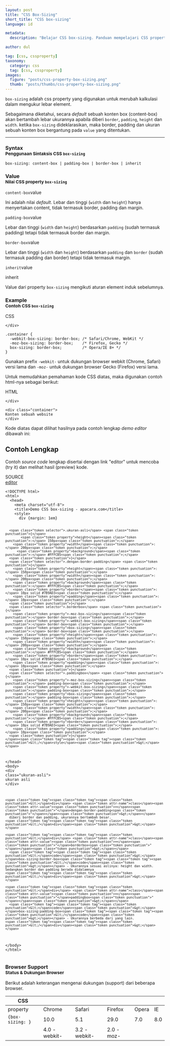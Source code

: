 ```yaml
---
layout: post
title: "CSS Box-Sizing"
short_title: "CSS box-sizing"
language: id

metadata:
  description: "Belajar CSS box-sizing. Panduan mempelajari CSS property box-sizing. Disertai penjelasan dan contoh kode css box-sizing"

author: dul

tag: [css, cssproperty]
taxonomy:
  category: css
  tag: [css, cssproperty]
images:
  figure: "posts/css-property-box-sizing.png"
  thumb: "posts/thumbs/css-property-box-sizing.png"
---
```

<p>
  <code>box-sizing</code> adalah css property yang digunakan untuk merubah kalkulasi dalam mengukur lebar element.
</p>
<p class="lead">
Sebagaimana diketahui, secara <em>default</em> sebuah konten box (content-box) akan bertambah lebar ukurannya apabila diberi <code>border</code>, <code>padding</code>, <code>height</code> dan <code>width</code>. ketika <code>box-sizing</code> dideklarasikan, maka border, padding dan ukuran sebuah konten box bergantung pada <code>value</code> yang ditentukan.
</p>
<hr />
<section id="syntax">
  <h3 class="title-sub bd-danger bd-left bd-left-only">Syntax <br>
  <small>Penggunaan Sintaksis CSS <code>box-sizing</code></small>
  </h3>
<div class="icode itheme syntax">
<pre class="prettyprint highlight language-css"><code data-language="css" class=" inline language-css"><span class="token property">box-sizing</span><span class="token punctuation">:</span> content-box | padding-box | border-box | inherit</code>
</pre>
</div>
</section>

<!-- Value  -->
<section id="value">
<h3 class="title-sub bd-danger bd-left bd-left-only">Value <br>
  <small>Nilai CSS property <code>box-sizing</code></small>
</h3>
<div class="icard bg-gr3 bd-primary bd-top bd-top-only">
<div class="icard-heading clearfix co-wh bg-gr2">
<div class="icard-bar">
<div class="icard-bar-left pull-left">
 <span><code>content-box</code></span><span class="co-gr">value</span>
</div>
</div>
</div>
<div class="icard-body icode itheme">
<p>
Ini adalah nilai <em>default</em>. Lebar dan tinggi (<code>width</code> dan <code>height</code>) hanya menyertakan content, tidak termasuk border, padding dan margin.
</p>
</div>
</div>
<div class="icard bg-gr3 bd-primary bd-top bd-top-only">
<div class="icard-heading clearfix co-wh bg-gr2">
<div class="icard-bar">
<div class="icard-bar-left pull-left">
 <span><code>padding-box</code></span><span class="co-gr">value</span>
</div>
</div>
</div>
<div class="icard-body icode itheme">
  <p>
  Lebar dan tinggi (<code>width</code> dan <code>height</code>) berdasarkan <code>padding</code> (sudah termasuk padding) tetapi tidak termasuk border dan margin.</p>
</div>
</div>
<div class="icard bg-gr3 bd-primary bd-top bd-top-only">
<div class="icard-heading clearfix co-wh bg-gr2">
<div class="icard-bar">
<div class="icard-bar-left pull-left">
 <span><code>border-box</code></span><span class="co-gr">value</span>
</div>
</div>
</div>
<div class="icard-body icode itheme">
  <p>
  Lebar dan tinggi (<code>width</code> dan <code>height</code>) berdasarkan <code>padding</code> dan <code>border</code> (sudah termasuk padding dan border) tetapi tidak termasuk margin.</p>
</div>
</div>
<div class="icard bg-gr3 bd-primary bd-top bd-top-only">
<div class="icard-heading clearfix co-wh bg-gr2">
<div class="icard-bar">
<div class="icard-bar-left pull-left">
 <span><code>inherit</code></span><span class="co-gr">value</span>
</div>
</div>
</div>
<div class="icard-body icode itheme">
  <p class="label label-success">inherit</p>
  <p>Value dari property <code>box-sizing</code> mengikuti aturan element induk sebelumnya.</p>
</div>
</div>
</section>

<!-- Example -->
<section id="example">
<h3 class="title-sub bd-danger bd-left bd-left-only">Example<br>
  <small>Contoh CSS <code>box-sizing</code></small>
</h3>
<div class="icard">
  <div class="icard-heading clearfix co-wh bg-tw">
    <div class="icard-bar">
      <div class="icard-bar-left pull-left">
        <i class="fa fa-css" aria-hidden="true"></i>
        <span>CSS</span>
      </div>
      
    </div>
  </div>
  <div class="icard-body icode itheme">
<pre class="prettyprint highlight max-height language-css"><code data-language="css" class=" language-css"><span class="token selector">.container</span> <span class="token punctuation">{</span>
  <span class="token property">-webkit-box-sizing</span><span class="token punctuation">:</span> border-box<span class="token punctuation">;</span> <span class="token comment">/* Safari/Chrome, WebKit */</span>
  <span class="token property">-moz-box-sizing</span><span class="token punctuation">:</span> border-box<span class="token punctuation">;</span>    <span class="token comment">/* Firefox, Gecko */</span>
  <span class="token property">box-sizing</span><span class="token punctuation">:</span> border-box<span class="token punctuation">;</span>         <span class="token comment">/* Opera/IE 8+ */</span>
<span class="token punctuation">}</span></code>
</pre>
  </div>
</div>

<p>Gunakan prefix <code>-webkit-</code> untuk dukungan browser webkit (Chrome, Safari) versi lama dan <code>-moz-</code> untuk dukungan browser Gecko (Firefox) versi lama.</p>
<p>Untuk memudahkan pemahaman kode CSS diatas, maka digunakan contoh html-nya sebagai berikut:</p>
<!-- HTML Code -->
<div class="icard">
  <div class="icard-heading clearfix co-wh bg-pi2">
    <div class="icard-bar">
      <div class="icard-bar-left pull-left">
        <i class="fa fa-html" aria-hidden="true"></i>
        <span>HTML</span>
      </div>
      
    </div>
  </div>
  <div class="icard-body icode itheme">
<pre class="prettyprint highlight max-height language-markup"><code data-language="html" class="html  language-markup"><span class="token tag"><span class="token tag"><span class="token punctuation">&lt;</span>div</span> <span class="token attr-name">class</span><span class="token attr-value"><span class="token punctuation">=</span><span class="token punctuation">"</span>container<span class="token punctuation">"</span></span><span class="token punctuation">&gt;</span></span>
Konten sebuah website
<span class="token tag"><span class="token tag"><span class="token punctuation">&lt;/</span>div</span><span class="token punctuation">&gt;</span></span></code>
</pre>
  </div>
</div>
<p>Kode diatas dapat dilihat hasilnya pada contoh lengkap <i>demo editor</i> dibawah ini:</p>
</section>
<h2 class="title-sub bd-danger bd-left bd-left-only">Contoh Lengkap
</h2>
<p>Contoh <em>source code</em> lengkap disertai dengan link  &quot;editor&quot; untuk mencoba (try it) dan melihat hasil (preview) kode.</p>
<div class="icard">
<div class="icard-heading clearfix co-wh bg-pi2">
<div class="icard-bar">
<div class="icard-bar-left pull-left">
  <i class="fa fa-html5" aria-hidden="true"></i>
  <span>SOURCE</span>
</div>
<div class="icard-bar-right pull-right">
  <a href="https://www.apacara.com/example/css/property/box-sizing.html" target="_blank"><span>editor</span><i class="fa fa-external-link"></i></a>
</div>
</div>
</div>
<div class="icard-body icode itheme bg-gr3">
<pre class="prettyprint highlight max-height language-markup"><code data-language="html" class="inline  language-markup"><span class="token doctype">&lt;!DOCTYPE html&gt;</span>
<span class="token tag"><span class="token tag"><span class="token punctuation">&lt;</span>html</span><span class="token punctuation">&gt;</span></span>
  <span class="token tag"><span class="token tag"><span class="token punctuation">&lt;</span>head</span><span class="token punctuation">&gt;</span></span>
    <span class="token tag"><span class="token tag"><span class="token punctuation">&lt;</span>meta</span> <span class="token attr-name">charset</span><span class="token attr-value"><span class="token punctuation">=</span><span class="token punctuation">"</span>utf-8<span class="token punctuation">"</span></span><span class="token punctuation">&gt;</span></span>
    <span class="token tag"><span class="token tag"><span class="token punctuation">&lt;</span>title</span><span class="token punctuation">&gt;</span></span>Demo CSS box-sizing - apacara.com<span class="token tag"><span class="token tag"><span class="token punctuation">&lt;/</span>title</span><span class="token punctuation">&gt;</span></span>
    <span class="token tag"><span class="token tag"><span class="token punctuation">&lt;</span>style</span><span class="token punctuation">&gt;</span></span><span class="token style language-css">
      <span class="token selector">div</span> <span class="token punctuation">{</span><span class="token property">margin</span><span class="token punctuation">:</span> 1em<span class="token punctuation">}</span>

      <span class="token selector">.ukuran-asli</span> <span class="token punctuation">{</span>
        	<span class="token property">height</span><span class="token punctuation">:</span> 150px<span class="token punctuation">;</span>
      	<span class="token property">width</span><span class="token punctuation">:</span> 200px<span class="token punctuation">;</span>
          <span class="token property">background</span><span class="token punctuation">:</span> #FFFCB5<span class="token punctuation">;</span>
      <span class="token punctuation">}</span>
      <span class="token selector">.dengan-border-padding</span> <span class="token punctuation">{</span>
      	<span class="token property">height</span><span class="token punctuation">:</span> 150px<span class="token punctuation">;</span>
      	<span class="token property">width</span><span class="token punctuation">:</span> 200px<span class="token punctuation">;</span>
      	<span class="token property">background</span><span class="token punctuation">:</span> #FFFCB5<span class="token punctuation">;</span>
      	<span class="token property">border</span><span class="token punctuation">:</span> 10px solid #7B9AD3<span class="token punctuation">;</span>
      	<span class="token property">padding</span><span class="token punctuation">:</span> 10px<span class="token punctuation">;</span>
      <span class="token punctuation">}</span>
      <span class="token selector">.borderbox</span> <span class="token punctuation">{</span>
      	<span class="token property">-moz-box-sizing</span><span class="token punctuation">:</span> border-box<span class="token punctuation">;</span>
      	<span class="token property">-webkit-box-sizing</span><span class="token punctuation">:</span> border-box<span class="token punctuation">;</span>
      	<span class="token property">box-sizing</span><span class="token punctuation">:</span> border-box<span class="token punctuation">;</span>
      	<span class="token property">height</span><span class="token punctuation">:</span> 150px<span class="token punctuation">;</span>
      	<span class="token property">width</span><span class="token punctuation">:</span> 200px<span class="token punctuation">;</span>
      	<span class="token property">background</span><span class="token punctuation">:</span> #FFFCB5<span class="token punctuation">;</span>
      	<span class="token property">border</span><span class="token punctuation">:</span> 10px solid #7B9AD3<span class="token punctuation">;</span>
      	<span class="token property">padding</span><span class="token punctuation">:</span> 10px<span class="token punctuation">;</span>
      <span class="token punctuation">}</span>
      <span class="token selector">.paddingbox</span> <span class="token punctuation">{</span>
      	<span class="token property">-moz-box-sizing</span><span class="token punctuation">:</span> padding-box<span class="token punctuation">;</span>
      	<span class="token property">-webkit-box-sizing</span><span class="token punctuation">:</span> padding-box<span class="token punctuation">;</span>
      	<span class="token property">box-sizing</span><span class="token punctuation">:</span> padding-box<span class="token punctuation">;</span>
      	<span class="token property">height</span><span class="token punctuation">:</span> 150px<span class="token punctuation">;</span>
      	<span class="token property">width</span><span class="token punctuation">:</span> 200px<span class="token punctuation">;</span>
      	<span class="token property">background</span><span class="token punctuation">:</span> #FFFCB5<span class="token punctuation">;</span>
      	<span class="token property">border</span><span class="token punctuation">:</span> 10px solid #7B9AD3<span class="token punctuation">;</span>
      	<span class="token property">padding</span><span class="token punctuation">:</span> 10px<span class="token punctuation">;</span>
      <span class="token punctuation">}</span>
    </span><span class="token tag"><span class="token tag"><span class="token punctuation">&lt;/</span>style</span><span class="token punctuation">&gt;</span></span>
  <span class="token tag"><span class="token tag"><span class="token punctuation">&lt;/</span>head</span><span class="token punctuation">&gt;</span></span>
  <span class="token tag"><span class="token tag"><span class="token punctuation">&lt;</span>body</span><span class="token punctuation">&gt;</span></span>
    <span class="token tag"><span class="token tag"><span class="token punctuation">&lt;</span>div</span> <span class="token attr-name">class</span><span class="token attr-value"><span class="token punctuation">=</span><span class="token punctuation">"</span>ukuran-asli<span class="token punctuation">"</span></span><span class="token punctuation">&gt;</span></span>
      ukuran asli
    <span class="token tag"><span class="token tag"><span class="token punctuation">&lt;/</span>div</span><span class="token punctuation">&gt;</span></span>

    <span class="token tag"><span class="token tag"><span class="token punctuation">&lt;</span>div</span> <span class="token attr-name">class</span><span class="token attr-value"><span class="token punctuation">=</span><span class="token punctuation">"</span>dengan-border-padding<span class="token punctuation">"</span></span><span class="token punctuation">&gt;</span></span>
      diberi border dan padding, ukurannya bertambah besar.
    <span class="token tag"><span class="token tag"><span class="token punctuation">&lt;/</span>div</span><span class="token punctuation">&gt;</span></span>

    <span class="token tag"><span class="token tag"><span class="token punctuation">&lt;</span>div</span> <span class="token attr-name">class</span><span class="token attr-value"><span class="token punctuation">=</span><span class="token punctuation">"</span>borderbox<span class="token punctuation">"</span></span><span class="token punctuation">&gt;</span></span>
      <span class="token tag"><span class="token tag"><span class="token punctuation">&lt;</span>code</span><span class="token punctuation">&gt;</span></span>box-sizing:border-box<span class="token tag"><span class="token tag"><span class="token punctuation">&lt;/</span>code</span><span class="token punctuation">&gt;</span></span> - Ukurannya sesuai aslinya: height dan width. Sedangkan border dan padding berada didalamnya
    <span class="token tag"><span class="token tag"><span class="token punctuation">&lt;/</span>div</span><span class="token punctuation">&gt;</span></span>

    <span class="token tag"><span class="token tag"><span class="token punctuation">&lt;</span>div</span> <span class="token attr-name">class</span><span class="token attr-value"><span class="token punctuation">=</span><span class="token punctuation">"</span>paddingbox<span class="token punctuation">"</span></span><span class="token punctuation">&gt;</span></span>
      <span class="token tag"><span class="token tag"><span class="token punctuation">&lt;</span>code</span><span class="token punctuation">&gt;</span></span>box-sizing:padding-box<span class="token tag"><span class="token tag"><span class="token punctuation">&lt;/</span>code</span><span class="token punctuation">&gt;</span></span> - Ukurannya berbeda dari yang lain.
    <span class="token tag"><span class="token tag"><span class="token punctuation">&lt;/</span>div</span><span class="token punctuation">&gt;</span></span>

  <span class="token tag"><span class="token tag"><span class="token punctuation">&lt;/</span>body</span><span class="token punctuation">&gt;</span></span>
<span class="token tag"><span class="token tag"><span class="token punctuation">&lt;/</span>html</span><span class="token punctuation">&gt;</span></span></code>
</pre>
</div>
</div>

<!-- Article Aside -->

<!-- Browser Support -->
<aside id="browser">
<h3 class="title-sub bd-danger bd-left bd-left-only">Browser Support <br>
<small>Status &amp; Dukungan Browser </small>
</h3>
<p>Berikut adalah keterangan mengenai dukungan (support) dari beberapa browser.</p>
<div class="table-responsive uk-overflow-container">
<table class="table uk-table uk-table-striped uk-table-bordered uk-text-nowrap full-width">
  <thead>
    <tr>
      <th>CSS</th>
      <th title="Chrome"><i class="fa fa-chrome fa-lg"></i></th>
      <th title="Safari"><i class="fa fa-safari fa-lg"></i></th>
      <th title="Firefox"><i class="fa fa-firefox fa-lg"></i></th>
      <th title="Opera"><i class="fa fa-opera fa-lg"></i></th>
      <th title="Internet Explorer"><i class="fa fa-internet-explorer fa-lg"></i></th>
    </tr>
  </thead>
  <tbody>
    <tr>
      <td>property</td>
      <td>Chrome</td>
      <td>Safari</td>
      <td>Firefox</td>
      <td>Opera</td>
      <td>IE</td>
    </tr>
    <tr>
    <td><code>{box-sizing: }</code></td>
    <td class="success">10.0</td>
    <td class="success">5.1</td>
    <td class="success">29.0</td>
    <td class="success">7.0</td>
    <td class="success">8.0</td>
  </tr>
  <tr>
    <td></td>
    <td class="info">4.0 -webkit-</td>
    <td class="info">3.2 -webkit-</td>
    <td class="info">2.0 -moz-</td>
    <td class="success"></td>
    <td class="success"></td>
  </tr>
  </tbody>
</table>
</div>
</aside>